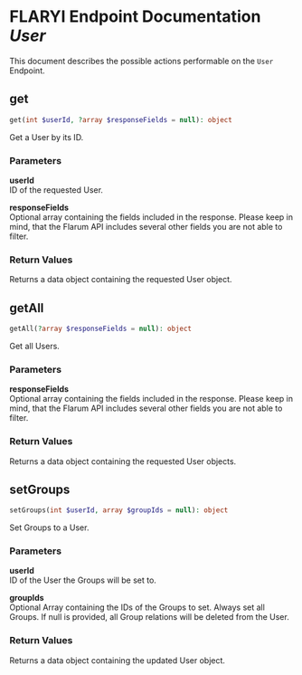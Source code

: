 # FLARYI Endpoint Documentation *User*

This document describes the possible actions performable on the `User` Endpoint.

## get
```php
get(int $userId, ?array $responseFields = null): object
```
Get a User by its ID.

### Parameters
**userId**  
ID of the requested User.

**responseFields**  
Optional array containing the fields included in the response. Please keep in mind, that the Flarum API includes several other fields you are not able to filter.

### Return Values
Returns a data object containing the requested User object.

## getAll
```php
getAll(?array $responseFields = null): object
```
Get all Users.

### Parameters
**responseFields**  
Optional array containing the fields included in the response. Please keep in mind, that the Flarum API includes several other fields you are not able to filter.

### Return Values
Returns a data object containing the requested User objects.

## setGroups
```php
setGroups(int $userId, array $groupIds = null): object
```
Set Groups to a User.

### Parameters
**userId**  
ID of the User the Groups will be set to.

**groupIds**  
Optional Array containing the IDs of the Groups to set. Always set all Groups. If null is provided, all Group relations will be deleted from the User.

### Return Values
Returns a data object containing the updated User object.
